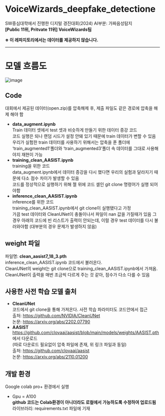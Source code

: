 # VoiceWizards_deepfake_detectione
SW중심대학에서 진행한 디지털 경진대회(2024) AI부분: 가짜음성탐지  
**[Public 11위, Pritvate 11위] VoiceWizards팀**  
  
**※ 이 레파지토리에서는 데이터를 제공하지 않습니다.**  
  
---
# 모델 흐름도
![image](https://github.com/user-attachments/assets/f770382a-443f-46b2-993d-cda5b57d3d8b)

## **Code**
대회에서 제공된 데이터(open.zip)를 압축해제 후, 제출 파일도 같은 경로에 압축을 해제 해야 함  

- **data_augment.ipynb**  
Train 데이터 셋에서 test 셋과 비슷하게 만들기 위한 데이터 증강 코드  
코드 실행은 되나 랜덤 시드가 설정 안돼 있기 때문에 train 데이터가 변할 수 있음  
우리가 실험한 train 데이터를 사용하기 위해서는 압축을 푼 폴더에 ‘train_augmented1’폴더와 ‘train_augmented3’폴더 속 데이터를 그대로 사용해야지 재현이 가능  
- **training_clean_AASIST.ipynb**  
training을 위한 코드  
data_augment.ipynb에서 데이터 증강을 다시 했다면 우리의 실험과 달라지기 때문에 다소 점수 차이가 발생할 수 있음  
코드를 정상적으로 실행하기 위해 젤 위에 코드 셀인 git clone 명령어가 실행 되어야함  
- **inference_clean_AASIST.ipynb**  
inference를 위한 코드  
training_clean_AASIST.ipynb에서 git clone이 실행됐다고 가정  
가끔 test 데이터와 CleanUNet이 충돌이나서 파일이 nan 값을 가질때가 있음 그경우 아래의 코드에 빈 리스트가 출력이 안되는데, 이럴 경우 test 데이터를 다시 불러와야함 (대부분의 경우 문제가 발생하지 않음)  
 
## **weight 파일**
파일명: **clean_aasist7_18_3.pth**  
inference_clean_AASIST.ipynb 코드에서 불러온다.  
CleanUNet의 weight는 git clone으로 training_clean_AASIST.ipynb에서 가져옴.  
CleanUNet이 출력을 매번 조금씩 다르게 주는 것 같아, 점수가 다소 다를 수 있음  

## **사용한 사전 학습 모델 출처**
- **CleanUNet**  
코드에서 git clone을 통해 가져온다. 사전 학습 파라미터도 코드안에서 접근  
출처: https://github.com/NVIDIA/CleanUNet  
논문: https://arxiv.org/abs/2202.07790  
- **AASIST**  
https://github.com/clovaai/aasist/blob/main/models/weights/AASIST.pth 에서 다운로드  
(따로 다운로드 필요없이 압축 파일에 존재, 위 링크 파일과 동일)  
출처: https://github.com/clovaai/aasist  
논문: https://arxiv.org/abs/2110.01200  
 
## **개발 환경**
Google colab pro+ 환경에서 실행  
-	Gpu = A100  
**github 코드는 Colab환경이 아니더라도 로컬에서 가능하도록 수정하여 업로드됨**  
라이브러리: requirements.txt 파일에 기재
